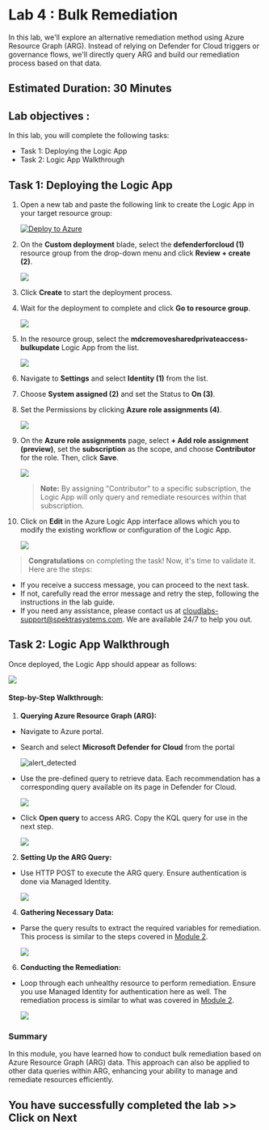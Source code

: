 # **Lab 4 : Bulk Remediation**

In this lab, we'll explore an alternative remediation method using Azure Resource Graph (ARG). Instead of relying on Defender for Cloud triggers or governance flows, we'll directly query ARG and build our remediation process based on that data.

## Estimated Duration: 30 Minutes

## Lab objectives :

In this lab, you will complete the following tasks:

- Task 1: Deploying the Logic App
- Task 2: Logic App Walkthrough

## Task 1: Deploying the Logic App

1. Open a new tab and paste the following link to create the Logic App in your target resource group:


   [![Deploy to Azure](https://aka.ms/deploytoazurebutton)](https://portal.azure.com/#create/Microsoft.Template/uri/https://experienceazure.blob.core.windows.net/templates/defender-for-cloud-v2/azuredeploybulkremediation.json)

2. On the **Custom deployment** blade, select the **defenderforcloud (1)** resource group from the drop-down menu and click **Review + create (2)**.

   ![](./images/151.png)

3. Click **Create** to start the deployment process.

4. Wait for the deployment to complete and click **Go to resource group**.

   ![](./images/mod2-gr.png)

5. In the resource group, select the **mdcremovesharedprivateaccess-bulkupdate** Logic App from the list.

   ![](./images/152.png)

6. Navigate to **Settings** and select **Identity (1)** from the list.

7. Choose **System assigned (2)** and set the Status to **On (3)**.

8. Set the Permissions by clicking **Azure role assignments (4)**.

   ![](./images/153.png)

9. On the **Azure role assignments** page, select **+ Add role assignment (preview)**, set the **subscription** as the scope, and choose **Contributor** for the role. Then, click **Save**.   

   ![](./images/154.png)

   > **Note:** By assigning "Contributor" to a specific subscription, the Logic App will only query and remediate resources within that subscription.

10. Click on **Edit** in the Azure Logic App interface allows which you to modify the existing workflow or configuration of the Logic App.

    ![](./images/157.png)

> **Congratulations** on completing the task! Now, it's time to validate it. Here are the steps:
   - If you receive a success message, you can proceed to the next task.
   - If not, carefully read the error message and retry the step, following the instructions in the lab guide.
   - If you need any assistance, please contact us at cloudlabs-support@spektrasystems.com. We are available 24/7 to help you out.
 
<validation step="b68068ee-3edd-4d46-93e8-295ca9d07975" />

## Task 2: Logic App Walkthrough

Once deployed, the Logic App should appear as follows:

![](./images/bulk-update-1.png)

#### Step-by-Step Walkthrough:

1. **Querying Azure Resource Graph (ARG):**
   
- Navigate to Azure portal.

- Search and select **Microsoft Defender for Cloud** from the portal

   ![alert_detected](images/mls2.png)

- Use the pre-defined query to retrieve data. Each recommendation has a corresponding query available on its page in Defender for Cloud.

   ![](./images/bulk-update-step-1-a.png)

- Click **Open query** to access ARG. Copy the KQL query for use in the next step.

   ![](./images/bulk-update-step-1-b.png)

2. **Setting Up the ARG Query:**
   
- Use HTTP POST to execute the ARG query. Ensure authentication is done via Managed Identity.

   ![](./images/bulk-update-step-2.png)

4. **Gathering Necessary Data:**
   
- Parse the query results to extract the required variables for remediation. This process is similar to the steps covered in [Module 2](./Module%202%20-%20Writing%20Logic%20App.md).

   ![](./images/bulk-update-step-3.png)

6. **Conducting the Remediation:**
   
- Loop through each unhealthy resource to perform remediation. Ensure you use Managed Identity for authentication here as well. The remediation process is similar to what was covered in [Module 2](./Module%202%20-%20Writing%20Logic%20App.md).

   ![](./images/bulk-update-step-4.png)

### Summary

In this module, you have learned how to conduct bulk remediation based on Azure Resource Graph (ARG) data. This approach can also be applied to other data queries within ARG, enhancing your ability to manage and remediate resources efficiently.

## You have successfully completed the lab >> Click on Next
